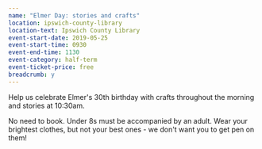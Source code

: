 ```yaml
---
name: "Elmer Day: stories and crafts"
location: ipswich-county-library
location-text: Ipswich County Library
event-start-date: 2019-05-25
event-start-time: 0930
event-end-time: 1130
event-category: half-term
event-ticket-price: free
breadcrumb: y
---
```


Help us celebrate Elmer's 30th birthday with crafts throughout the morning and stories at 10:30am.

No need to book. Under 8s must be accompanied by an adult. Wear your brightest clothes, but not your best ones - we don't want you to get pen on them!
